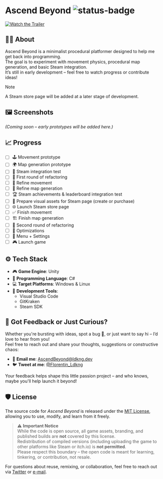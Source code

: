 # Ascend Beyond ![status-badge](https://img.shields.io/badge/status-In_Development-blue)
[![Watch the Trailer](https://i.imgur.com/pLdXhgv.gif)](https://youtu.be/dQw4w9WgXcQ)

## 🧑‍💻 About 
Ascend Beyond is a minimalist procedural platformer designed to help me get back into programming.  
The goal is to experiment with movement physics, procedural map generation, and basic Steam integration.  
It’s still in early development – feel free to watch progress or contribute ideas!

> [!NOTE]
> A Steam store page will be added at a later stage of development.

## 🖼️ Screenshots
*(Coming soon – early prototypes will be added here.)*

## 📈 Progress
- [ ] 🕹️ Movement prototype  
- [ ] 🌍 Map generation prototype  
- [ ] 🔗 Steam integration test  
- [ ] 🔧 First round of refactoring  
- [ ] 🛞 Refine movement  
- [ ] 🧱 Refine map generation  
- [ ] 🏆 Steam achievements & leaderboard integration test  
- [ ] 🎨 Prepare visual assets for Steam page (create or purchase)  
- [ ] 🌐 Launch Steam store page  
- [ ] ✅ Finish movement  
- [ ] 🏗️ Finish map generation  
- [ ] 🔄 Second round of refactoring  
- [ ] 🚀 Optimizations  
- [ ] 🧩 Menu + Settings  
- [ ] 🎮 Launch game  

## ⚙️ Tech Stack

- 🎮 **Game Engine**: Unity  
- 💬 **Programming Language**: C#  
- 💻 **Target Platforms**: Windows & Linux  
- 🧰 **Development Tools**:  
  - Visual Studio Code  
  - GitKraken  
  - Steam SDK

## 💬 Got Feedback or Just Curious?

Whether you're bursting with ideas, spot a bug 🐛, or just want to say hi – I’d love to hear from you!  
Feel free to reach out and share your thoughts, suggestions or constructive chaos:

- 📧 **Email me**: [AscendBeyond@ldkng.dev](mailto:AscendBeyond@ldkng.dev?subject=[GitHub]%20Ascend%20Beyond)
- 🐦 **Tweet at me**: [@Florentin_Ldkng](https://x.com/Florentin_Ldkng)

Your feedback helps shape this little passion project – and who knows, maybe you'll help launch it beyond!

## 🛡️ License

The source code for *Ascend Beyond* is released under the [MIT License](LICENSE), allowing you to use, modify, and learn from it freely.

> ⚠️ **Important Notice**  
> While the code is open source, all game assets, branding, and published builds are **not** covered by this license.  
> Redistribution of compiled versions (including uploading the game to other platforms like Steam or itch.io) is **not permitted**.  
> Please respect this boundary – the open code is meant for learning, tinkering, or contribution, not resale.

For questions about reuse, remixing, or collaboration, feel free to reach out via [Twitter](https://x.com/Florentin_Ldkng) or [e-mail](mailto:AscendBeyond@ldkng.dev).

